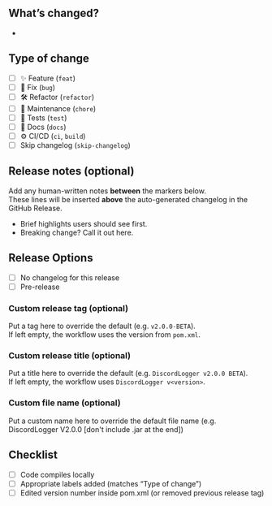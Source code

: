 ## What’s changed?
<!-- Short, user-facing bullets. Keep it human. -->
- 

## Type of change
<!-- Tick all that apply; labels should match these. -->
- [ ] ✨ Feature (`feat`)
- [ ] 🐛 Fix (`bug`)
- [ ] 🛠 Refactor (`refactor`)
- [ ] 🧰 Maintenance (`chore`)
- [ ] 🧪 Tests (`test`)
- [ ] 📝 Docs (`docs`)
- [ ] ⚙️ CI/CD (`ci`, `build`)
- [ ] Skip changelog (`skip-changelog`)

## Release notes (optional)
Add any human-written notes **between** the markers below.  
These lines will be inserted **above** the auto-generated changelog in the GitHub Release.

<!-- RELEASE-NOTES:START -->
- Brief highlights users should see first.
- Breaking change? Call it out here.
<!-- RELEASE-NOTES:END -->

## Release Options
- [ ] No changelog for this release
- [ ] Pre-release

### Custom release tag (optional)
Put a tag here to override the default (e.g. `v2.0.0-BETA`).  
If left empty, the workflow uses the version from `pom.xml`.

<!-- RELEASE-TAG:START -->
<!-- e.g. v2.0.0-BETA -->
<!-- RELEASE-TAG:END -->

### Custom release title (optional)
Put a title here to override the default (e.g. `DiscordLogger v2.0.0 BETA`).  
If left empty, the workflow uses `DiscordLogger v<version>`.

<!-- RELEASE-TITLE:START -->
<!-- e.g. DiscordLogger v2.0.0 BETA -->
<!-- RELEASE-TITLE:END -->

### Custom file name (optional)
Put a custom name here to override the default file name (e.g. DiscordLogger V2.0.0 [don't include .jar at the end])

<!-- CUSTOM-JAR-NAME:START -->
<!-- Remember not to include .jar at the end -->
<!-- CUSTOM-JAR-NAME:END -->

## Checklist
- [ ] Code compiles locally
- [ ] Appropriate labels added (matches “Type of change”)
- [ ] Edited version number inside pom.xml (or removed previous release tag)
